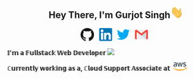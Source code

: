 <h2 align="center">
   Hey There, I'm Gurjot Singh<img src="https://raw.githubusercontent.com/gurjotsingh4398/gurjotsingh4398/master/Assets/Hi.gif" width="30">
</h2>
<p align='center'>
    <a href="https://github.com/gurjotsingh4398"><img height="30" src="https://raw.githubusercontent.com/gurjotsingh4398/gurjotsingh4398/master/Assets/github.svg"></a>&nbsp;&nbsp;
    <a href="https://in.linkedin.com/in/gurjotsingh4398"><img height="30" src="https://raw.githubusercontent.com/gurjotsingh4398/gurjotsingh4398/master/Assets/linkedin.svg"></a>&nbsp;&nbsp;
    <a href="https://twitter.com/gurjotsingh4398"><img height="30" src="https://raw.githubusercontent.com/gurjotsingh4398/gurjotsingh4398/master/Assets/twitter.svg"></a>&nbsp;&nbsp;
    <a href="mailto:gurjotsingh4398@gmail.com"><img height="30" src="https://raw.githubusercontent.com/gurjotsingh4398/gurjotsingh4398/master/Assets/gmail.svg"></a>&nbsp;&nbsp;
</p>

<b><p >𝕀'𝕞 𝕒 𝔽𝕦𝕝𝕝𝕤𝕥𝕒𝕔𝕜 𝕎𝕖𝕓 𝔻𝕖𝕧𝕖𝕝𝕠𝕡𝕖𝕣 <img src="https://media.giphy.com/media/WUlplcMpOCEmTGBtBW/giphy.gif" width="30"></p>

<p>ℂ𝕦𝕣𝕣𝕖𝕟𝕥𝕝𝕪 𝕨𝕠𝕣𝕜𝕚𝕟𝕘 𝕒𝕤 𝕒, ℂ𝕝𝕠𝕦𝕕 𝕊𝕦𝕡𝕡𝕠𝕣𝕥 𝔸𝕤𝕤𝕠𝕔𝕚𝕒𝕥𝕖 𝕒𝕥 &nbsp;<img src="https://raw.githubusercontent.com/gurjotsingh4398/gurjotsingh4398/master/Assets/aws.svg" width="32" ></p></b>
<!--

Here are some ideas to get you started:

- 🔭 I’m currently working on ...
- 🌱 I’m currently learning ...
- 👯 I’m looking to collaborate on ...
- 🤔 I’m looking for help with ...
- 💬 Ask me about ...
- 📫 How to reach me: ...
- 😄 Pronouns: ...
- ⚡ Fun fact: ...
  -->
